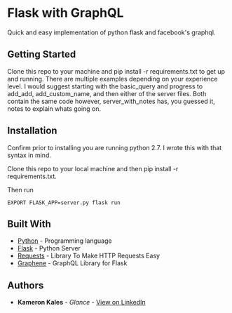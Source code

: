 # Flask with GraphQL 

Quick and easy implementation of python flask and facebook's graphql. 

## Getting Started

Clone this repo to your machine and pip install -r requirements.txt to get up and running. There are multiple examples depending on your experience level. I would suggest starting with the basic_query and progress to add_add, add_custom_name, and then either of the server files. Both contain the same code however, server_with_notes has, you guessed it, notes to explain whats going on. 

## Installation

Confirm prior to installing you are running python 2.7. I wrote this with that syntax in mind.

Clone this repo to your local machine and then pip install -r requirements.txt. 

Then run 

```
EXPORT FLASK_APP=server.py flask run
```

## Built With

* [Python](https://www.python.org/) - Programming language
* [Flask](http://flask.pocoo.org/) - Python Server 
* [Requests](http://docs.python-requests.org/en/master/) - Library To Make HTTP Requests Easy 
* [Graphene](http://graphene-python.org/) - GraphQL Library for Flask

## Authors

* **Kameron Kales** - *Glance* - [View on LinkedIn](https://www.linkedin.com/in/kameronkales)

